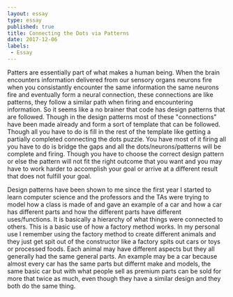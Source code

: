 ```yaml
---
layout: essay
type: essay
published: true
title: Connecting the Dots via Patterns
date: 2017-12-06
labels:
 - Essay
---
```


Patters are essentially part of what makes a human being. When the brain encounters information delivered from our sensory organs neurons fire when you consistantly encounter the same information the same neurons fire and eventually form a neural connection, these connections are like patterns, they follow a similar path when firing and encountering information. So it seems like a no brainer that code has design patterns that are followed. Though in the design patterns most of these "connections" have been made already and form a sort of template that can be followed. Though all you have to do is fill in the rest of the template like getting a partially completed connecting the dots puzzle. You have most of it firing all you have to do is bridge the gaps and all the dots/neurons/patterns will be complete and firing. Though you have to choose the correct design pattern or else the pattern will not fit the right outcome that you want and you may have to work harder to accomplish your goal or arrive at a different result that does not fulfill your goal.

Design patterns have been shown to me since the first year I started to learn computer science and the professors and the TAs were trying to model how a class is made of and gave an example of a car and how a car has different parts and how the different parts have different uses/functions. It is basically a hierarchy of what things were connected to others. This is a basic use of how a factory method works. In my personal use I remember using the factory method to create different animals and they just get spit out of the constructor like a factory spits out cars or toys or processed foods. Each animal may have different aspects but they all generally had the same general parts. An example may be a car because almost every car has the same parts but differnt make and models, the same basic car but with what people sell as premium parts can be sold for more that twice as much, even though they have a similar design and they both do the same thing. 

